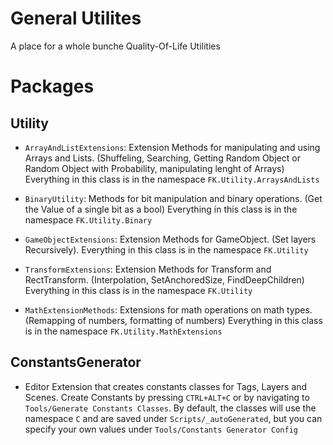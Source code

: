 # General Utilites
A place for a whole bunche Quality-Of-Life Utilities

# Packages
## Utility
- `ArrayAndListExtensions`: Extension Methods for manipulating and using Arrays and Lists. (Shuffeling, Searching, Getting Random Object or Random Object with Probability, manipulating lenght of Arrays)
Everything in this class is in the namespace `FK.Utility.ArraysAndLists`

- `BinaryUtility`: Methods for bit manipulation and binary operations. (Get the Value of a single bit as a bool)
Everything in this class is in the namespace `FK.Utility.Binary`

- `GameObjectExtensions`: Extension Methods for GameObject. (Set layers Recursively).
Everything in this class is in the namespace `FK.Utility`

- `TransformExtensions`: Extension Methods for Transform and RectTransform. (Interpolation, SetAnchoredSize, FindDeepChildren)
Everything in this class is in the namespace `FK.Utility`

- `MathExtensionMethods`: Extensions for math operations on math types. (Remapping of numbers, formatting of numbers)
Everything in this class is in the namespace `FK.Utility.MathExtensions`

## ConstantsGenerator
- Editor Extension that creates constants classes for Tags, Layers and Scenes.
Create Constants by pressing `CTRL+ALT+C` or by navigating to `Tools/Generate Constants Classes`. By default, the classes will use the namespace `C` and are saved under `Scripts/_autoGenerated`, but you can specify your own values under `Tools/Constants Generator Config`
